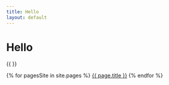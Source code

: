 ```yaml
---
title: Hello
layout: default
---
```

# Hello 
{{  }}

{% for  pagesSite in site.pages %}
<a href="{{ pagesSite.url }}">{{ page.title }}</a>
{% endfor %}